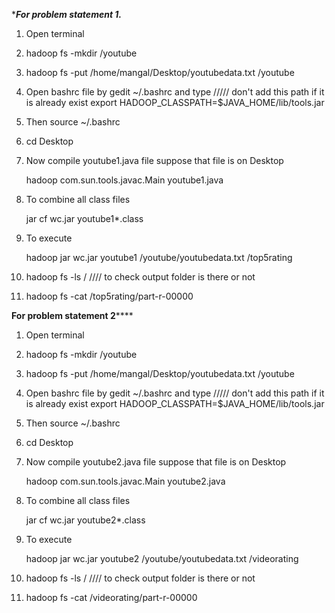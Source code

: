 
********For problem statement 1.*******

1. Open terminal

2. hadoop fs -mkdir /youtube

3. hadoop fs -put /home/mangal/Desktop/youtubedata.txt /youtube

4. Open bashrc file by gedit ~/.bashrc and type
	  ///// don't add this path if it is already exist
	export HADOOP_CLASSPATH=$JAVA_HOME/lib/tools.jar

5. Then source ~/.bashrc

6. cd Desktop

7. Now compile youtube1.java file suppose that file is on Desktop

	hadoop com.sun.tools.javac.Main youtube1.java

8. To combine all class files 
	
	jar cf wc.jar youtube1*.class

9. To execute
	
	hadoop jar wc.jar youtube1 /youtube/youtubedata.txt /top5rating

10. hadoop fs -ls /			//// to check output folder is there or not

11. hadoop fs -cat /top5rating/part-r-00000

************For problem statement 2****************

1. Open terminal

2. hadoop fs -mkdir /youtube

3. hadoop fs -put /home/mangal/Desktop/youtubedata.txt /youtube

4. Open bashrc file by gedit ~/.bashrc and type
	  ///// don't add this path if it is already exist
	export HADOOP_CLASSPATH=$JAVA_HOME/lib/tools.jar

5. Then source ~/.bashrc

6. cd Desktop

7. Now compile youtube2.java file suppose that file is on Desktop

	hadoop com.sun.tools.javac.Main youtube2.java

8. To combine all class files 
	
	jar cf wc.jar youtube2*.class

9. To execute
	
	hadoop jar wc.jar youtube2 /youtube/youtubedata.txt /videorating

10. hadoop fs -ls /			//// to check output folder is there or not

11. hadoop fs -cat /videorating/part-r-00000

